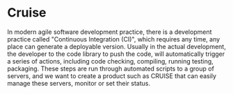 # Cruise

In modern agile software development practice, there is a development practice called "Continuous Integration (CI)", which requires any time, any place can generate a deployable version. Usually in the actual development, the developer to the code library to push the code, will automatically trigger a series of actions, including code checking, compiling, running testing, packaging. These steps are run through automated scripts to a group of servers, and we want to create a product such as CRUISE that can easily manage these servers, monitor or set their status.